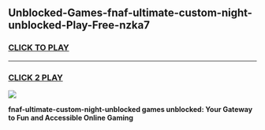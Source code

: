 
## Unblocked-Games-fnaf-ultimate-custom-night-unblocked-Play-Free-nzka7
<h3>
<a href="https://premium76.site?title=fnaf-ultimate-custom-night-unblocked&ref=18A1">CLICK TO PLAY</a></h3>
<hr>

<h3>
<a href="https://premium76.site?title=fnaf-ultimate-custom-night-unblocked&ref=18A1">CLICK 2 PLAY</a>
  
</h3>

<a href="https://premium76.site?title=fnaf-ultimate-custom-night-unblocked&ref=18A1"><img src="https://clearcache.store/games.png"></a>


**fnaf-ultimate-custom-night-unblocked games unblocked: Your Gateway to Fun and Accessible Online Gaming**

